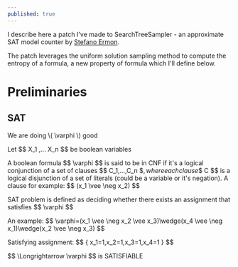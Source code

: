 ```yaml
---
published: true
---
```

I describe here a patch I've made to SearchTreeSampler - an approximate SAT model counter by [Stefano Ermon](https://cs.stanford.edu/~ermon/).

The patch leverages the uniform solution sampling method to compute the entropy of a formula, a new property of formula which I'll define below.

# Preliminaries

## SAT

We are doing \\( \varphi \\) good


Let \$\$ X_1 ,... X_n $$ be boolean variables

A boolean formula \$$ \varphi $$ is said to be in CNF if it's a logical conjunction of a set of clauses \$$ C_1,...,C_n $$, where each clause \$$ C $$ is a logical disjunction of a set of literals (could be a variable or it's negation). A clause for example: \$$ (x_1 \vee \neg x_2) $$

SAT problem is defined as deciding whether there exists an assignment that satisfies \$$ \varphi $$

An example: \$$ \varphi=(x_1 \vee \neg x_2 \vee x_3)\wedge(x_4 \vee \neg x_1)\wedge(x_2 \vee \neg x_3) $$

Satisfying assignment: \$$ \{ x_1=1,x_2=1,x_3=1,x_4=1 \} $$

\$$ \Longrightarrow \varphi $$ is SATISFIABLE
